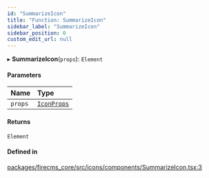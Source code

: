 ```yaml
---
id: "SummarizeIcon"
title: "Function: SummarizeIcon"
sidebar_label: "SummarizeIcon"
sidebar_position: 0
custom_edit_url: null
---
```


▸ **SummarizeIcon**(`props`): `Element`

#### Parameters

| Name | Type |
| :------ | :------ |
| `props` | [`IconProps`](../types/IconProps.md) |

#### Returns

`Element`

#### Defined in

[packages/firecms_core/src/icons/components/SummarizeIcon.tsx:3](https://github.com/FireCMSco/firecms/blob/d45f3739/packages/firecms_core/src/icons/components/SummarizeIcon.tsx#L3)
